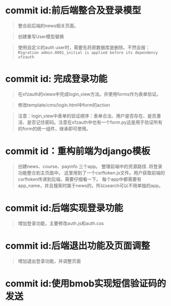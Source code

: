 # commit id:前后端整合及登录模型


>整合前后端的news相关页面。

>创建重写User模型替换

>使用自定义的auth user时，需要先将原数据库是删除。不然会报：`Migration admin.0001_initial is applied before its dependency xfzauth`

# commit id: 完成登录功能

>在xfzauth的views中完成login_view方法。并使用forms作为表单验证。

>修改template/cms/login.html中form的action

>注意：login_view中表单的验证顺序：表单合法、用户是否存在、是否激活、是否记住密码。注意在xfzauth中也有一个form.py这是用于验证所有的form的统一组件，继承即可使用。


# commit id：重构前端为django模板

>创建news、course、payinfo 三个app。
>整理前端中的资源路径.
>将登录功能整合到主页面中。
>这里用到了一个csrftoken.js文件。用户获取前端的csrftoken传递到后端，需要仔细看一下。
>每个app中都需要有app_name，并且搜索时属于news的，所以search可以不用单独的app。

# commit id:后端实现登录功能

>增加登录功能，主要修改auth.js和auth.css

# commit id:后端退出功能及页面调整

>增加退出登录功能，并调整页面

# commit id:使用bmob实现短信验证码的发送

